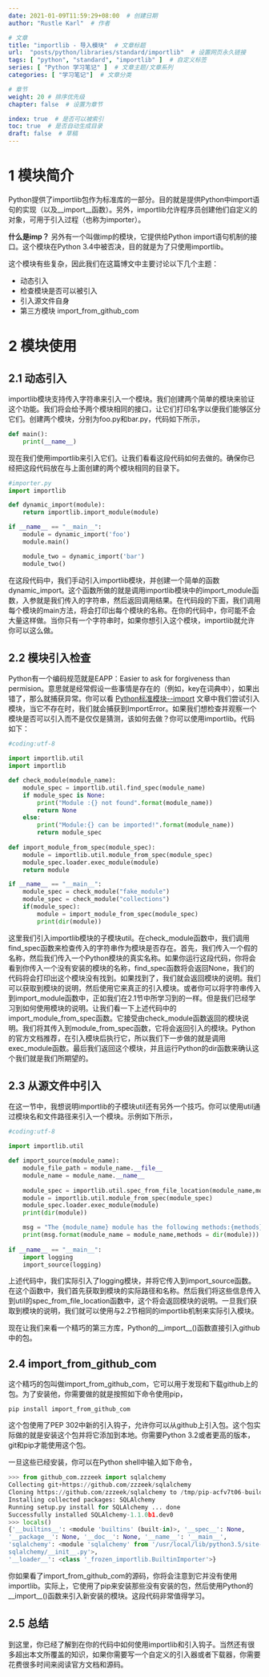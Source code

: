 ```yaml
---
date: 2021-01-09T11:59:29+08:00  # 创建日期
author: "Rustle Karl"  # 作者

# 文章
title: "importlib - 导入模块"  # 文章标题
url:  "posts/python/libraries/standard/importlib"  # 设置网页永久链接
tags: [ "python", "standard", "importlib" ]  # 自定义标签
series: [ "Python 学习笔记" ]  # 文章主题/文章系列
categories: [ "学习笔记"]  # 文章分类

# 章节
weight: 20 # 排序优先级
chapter: false  # 设置为章节

index: true  # 是否可以被索引
toc: true  # 是否自动生成目录
draft: false  # 草稿
---
```


# 1 模块简介

Python提供了importlib包作为标准库的一部分。目的就是提供Python中import语句的实现（以及__import__函数）。另外，importlib允许程序员创建他们自定义的对象，可用于引入过程（也称为importer）。

**什么是imp？** 另外有一个叫做imp的模块，它提供给Python import语句机制的接口。这个模块在Python 3.4中被否决，目的就是为了只使用importlib。

这个模块有些复杂，因此我们在这篇博文中主要讨论以下几个主题：

- 动态引入
- 检查模块是否可以被引入
- 引入源文件自身
- 第三方模块 import_from_github_com

# 2 模块使用

## 2.1 动态引入

importlib模块支持传入字符串来引入一个模块。我们创建两个简单的模块来验证这个功能。我们将会给予两个模块相同的接口，让它们打印名字以便我们能够区分它们。创建两个模块，分别为foo.py和bar.py，代码如下所示，

```python
def main():
    print(__name__)
```

现在我们使用importlib来引入它们。让我们看看这段代码如何去做的。确保你已经把这段代码放在与上面创建的两个模块相同的目录下。

```python
#importer.py
import importlib

def dynamic_import(module):
    return importlib.import_module(module)

if __name__ == "__main__":
    module = dynamic_import('foo')
    module.main()

    module_two = dynamic_import('bar')
    module_two()
```

在这段代码中，我们手动引入importlib模块，并创建一个简单的函数dynamic_import。这个函数所做的就是调用importlib模块中的import_module函数，入参就是我们传入的字符串，然后返回调用结果。在代码段的下面，我们调用每个模块的main方法，将会打印出每个模块的名称。在你的代码中，你可能不会大量这样做。当你只有一个字符串时，如果你想引入这个模块，importlib就允许你可以这么做。

## 2.2 模块引入检查

Python有一个编码规范就是EAPP：Easier to ask for forgiveness than permision。意思就是经常假设一些事情是存在的（例如，key在词典中），如果出错了，那么就捕获异常。你可以看 [Python标准模块--import](http://www.cnblogs.com/zhbzz2007/p/6048333.html) 文章中我们尝试引入模块，当它不存在时，我们就会捕获到ImportError。如果我们想检查并观察一个模块是否可以引入而不是仅仅是猜测，该如何去做？你可以使用importlib。代码如下：

```python
#coding:utf-8

import importlib.util
import importlib

def check_module(module_name):
    module_spec = importlib.util.find_spec(module_name)
    if module_spec is None:
        print("Module :{} not found".format(module_name))
        return None
    else:
        print("Module:{} can be imported!".format(module_name))
        return module_spec
    
def import_module_from_spec(module_spec):
    module = importlib.util.module_from_spec(module_spec)
    module_spec.loader.exec_module(module)
    return module

if __name__ == "__main__":
    module_spec = check_module("fake_module")
    module_spec = check_module("collections")
    if(module_spec):
        module = import_module_from_spec(module_spec)
        print(dir(module))
```

这里我们引入importlib模块的子模块util。在check_module函数中，我们调用find_spec函数来检查传入的字符串作为模块是否存在。首先，我们传入一个假的名称，然后我们传入一个Python模块的真实名称。如果你运行这段代码，你将会看到你传入一个没有安装的模块的名称，find_spec函数将会返回None，我们的代码将会打印出这个模块没有找到。如果找到了，我们就会返回模块的说明。我们可以获取到模块的说明，然后使用它来真正的引入模块。或者你可以将字符串传入到import_module函数中，正如我们在2.1节中所学习到的一样。但是我们已经学习到如何使用模块的说明。让我们看一下上述代码中的import_module_from_spec函数。它接受由check_module函数返回的模块说明。我们将其传入到module_from_spec函数，它将会返回引入的模块。Python的官方文档推荐，在引入模块后执行它，所以我们下一步做的就是调用exec_module函数。最后我们返回这个模块，并且运行Python的dir函数来确认这个我们就是我们所期望的。

## 2.3 从源文件中引入

在这一节中，我想说明importlib的子模块util还有另外一个技巧。你可以使用util通过模块名和文件路径来引入一个模块。示例如下所示，

```python
#coding:utf-8

import importlib.util

def import_source(module_name):
    module_file_path = module_name.__file__
    module_name = module_name.__name__
    
    module_spec = importlib.util.spec_from_file_location(module_name,module_file_path)
    module = importlib.util.module_from_spec(module_spec)
    module_spec.loader.exec_module(module)
    print(dir(module))

    msg = "The {module_name} module has the following methods:{methods}"
    print(msg.format(module_name = module_name,methods = dir(module)))
    
if __name__ == "__main__":
    import logging
    import_source(logging)
```

上述代码中，我们实际引入了logging模块，并将它传入到import_source函数。在这个函数中，我们首先获取到模块的实际路径和名称。然后我们将这些信息传入到util的spec_from_file_location函数中，这个将会返回模块的说明。一旦我们获取到模块的说明，我们就可以使用与2.2节相同的importlib机制来实际引入模块。

现在让我们来看一个精巧的第三方库，Python的__import__()函数直接引入github中的包。

## 2.4 import_from_github_com

这个精巧的包叫做import_from_github_com，它可以用于发现和下载github上的包。为了安装他，你需要做的就是按照如下命令使用pip，

```shell
pip install import_from_github_com
```

这个包使用了PEP 302中新的引入钩子，允许你可以从github上引入包。这个包实际做的就是安装这个包并将它添加到本地。你需要Python 3.2或者更高的版本，git和pip才能使用这个包。

一旦这些已经安装，你可以在Python shell中输入如下命令，

```python
>>> from github_com.zzzeek import sqlalchemy
Collecting git+https://github.com/zzzeek/sqlalchemy
Cloning https://github.com/zzzeek/sqlalchemy to /tmp/pip-acfv7t06-build
Installing collected packages: SQLAlchemy
Running setup.py install for SQLAlchemy ... done
Successfully installed SQLAlchemy-1.1.0b1.dev0
>>> locals()
{'__builtins__': <module 'builtins' (built-in)>, '__spec__': None,
'__package__': None, '__doc__': None, '__name__': '__main__',
'sqlalchemy': <module 'sqlalchemy' from '/usr/local/lib/python3.5/site-packages/\
sqlalchemy/__init__.py'>,
'__loader__': <class '_frozen_importlib.BuiltinImporter'>}
```

你如果看了import_from_github_com的源码，你将会注意到它并没有使用importlib。实际上，它使用了pip来安装那些没有安装的包，然后使用Python的__import__()函数来引入新安装的模块。这段代码非常值得学习。

## 2.5 总结

到这里，你已经了解到在你的代码中如何使用importlib和引入钩子。当然还有很多超出本文所覆盖的知识，如果你需要写一个自定义的引入器或者下载器，你需要花费很多时间来阅读官方文档和源码。
